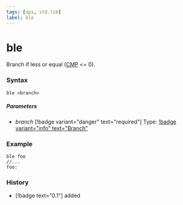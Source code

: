 ```yaml
---
tags: [api, std.lib]
label: ble
---
```

# ble
Branch if less or equal ([CMP](/api-docs/standard/datatypes.md#register) <= 0).
### Syntax
```
ble <branch>
```
##### Parameters
- *branch* [!badge variant="danger" text="required"] Type: [!badge variant="info" text="Branch"](/api-docs/standard/datatypes.md#branch)
### Example
```
ble foo
//...
foo:
```
### History
- [!badge text="0.1"] added
